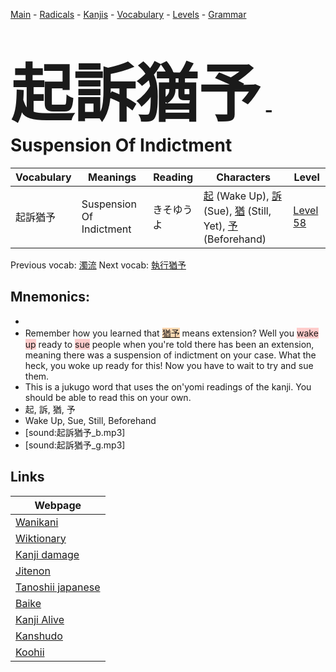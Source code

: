 <style> bigfont {font-size: 100px}</style>
[Main](../README.md) -
[Radicals](../radicals.md) -
[Kanjis](../kanjis.md) -
[Vocabulary](../vocabulary.md) -
[Levels](../levels.md) -
[Grammar](../grammar.md)
# <bigfont> 起訴猶予</bigfont> - Suspension Of Indictment 

| Vocabulary | Meanings | Reading | Characters | Level |
| --- | --- | --- | --- | --- |
| 起訴猶予 | Suspension Of Indictment | きそゆうよ |  [起](../kanjis/起.md) (Wake Up), [訴](../kanjis/訴.md) (Sue), [猶](../kanjis/猶.md) (Still, Yet), [予](../kanjis/予.md) (Beforehand) | [Level 58](../levels/wk_level58.md) |

Previous vocab: [濁流](濁流.md) Next vocab: [執行猶予](執行猶予.md) 

## Mnemonics:

* 
* Remember how you learned that <span style="background-color:#fed8b1"> [猶予](https://jisho.org/search/猶予)</span> means extension? Well you <span style="background-color:#ffcccb"> wake up</span> ready to <span style="background-color:#ffcccb"> sue</span> people when you're told there has been an extension, meaning there was a suspension of indictment on your case. What the heck, you woke up ready for this! Now you have to wait to try and sue them.
* This is a jukugo word that uses the on'yomi readings of the kanji. You should be able to read this on your own.
* 起, 訴, 猶, 予
* Wake Up, Sue, Still, Beforehand
* [sound:起訴猶予_b.mp3]
* [sound:起訴猶予_g.mp3]


## Links 

| Webpage |
| --- |
| [Wanikani          ](https://www.wanikani.com/kanji/起訴猶予) |
| [Wiktionary        ](https://en.wiktionary.org/wiki/起訴猶予) |
| [Kanji damage      ](http://www.kanjidamage.com/kanji/search?utf8=✓&q=起訴猶予) |
| [Jitenon           ](https://jitenon.com/kanji/起訴猶予) |
| [Tanoshii japanese ](https://www.tanoshiijapanese.com/dictionary/kanji.cfm?k=起訴猶予) |
| [Baike             ](https://baike.baidu.com/item/起訴猶予) |
| [Kanji Alive       ](https://app.kanjialive.com/起訴猶予) |
| [Kanshudo          ](https://www.kanshudo.com/searchmn?q=起訴猶予) |
| [Koohii            ](https://kanji.koohii.com/study/kanji/起訴猶予) |
